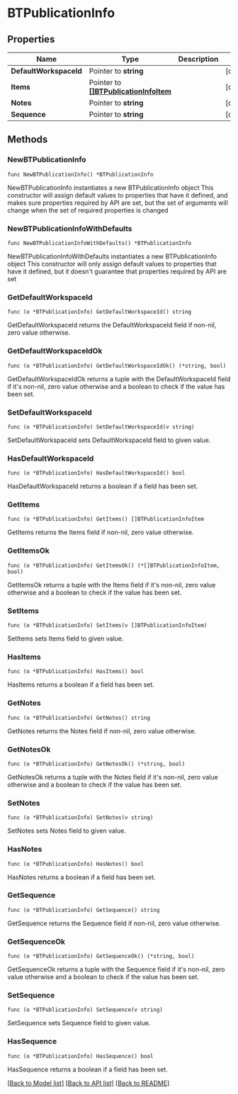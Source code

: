 # BTPublicationInfo

## Properties

Name | Type | Description | Notes
------------ | ------------- | ------------- | -------------
**DefaultWorkspaceId** | Pointer to **string** |  | [optional] 
**Items** | Pointer to [**[]BTPublicationInfoItem**](BTPublicationInfoItem.md) |  | [optional] 
**Notes** | Pointer to **string** |  | [optional] 
**Sequence** | Pointer to **string** |  | [optional] 

## Methods

### NewBTPublicationInfo

`func NewBTPublicationInfo() *BTPublicationInfo`

NewBTPublicationInfo instantiates a new BTPublicationInfo object
This constructor will assign default values to properties that have it defined,
and makes sure properties required by API are set, but the set of arguments
will change when the set of required properties is changed

### NewBTPublicationInfoWithDefaults

`func NewBTPublicationInfoWithDefaults() *BTPublicationInfo`

NewBTPublicationInfoWithDefaults instantiates a new BTPublicationInfo object
This constructor will only assign default values to properties that have it defined,
but it doesn't guarantee that properties required by API are set

### GetDefaultWorkspaceId

`func (o *BTPublicationInfo) GetDefaultWorkspaceId() string`

GetDefaultWorkspaceId returns the DefaultWorkspaceId field if non-nil, zero value otherwise.

### GetDefaultWorkspaceIdOk

`func (o *BTPublicationInfo) GetDefaultWorkspaceIdOk() (*string, bool)`

GetDefaultWorkspaceIdOk returns a tuple with the DefaultWorkspaceId field if it's non-nil, zero value otherwise
and a boolean to check if the value has been set.

### SetDefaultWorkspaceId

`func (o *BTPublicationInfo) SetDefaultWorkspaceId(v string)`

SetDefaultWorkspaceId sets DefaultWorkspaceId field to given value.

### HasDefaultWorkspaceId

`func (o *BTPublicationInfo) HasDefaultWorkspaceId() bool`

HasDefaultWorkspaceId returns a boolean if a field has been set.

### GetItems

`func (o *BTPublicationInfo) GetItems() []BTPublicationInfoItem`

GetItems returns the Items field if non-nil, zero value otherwise.

### GetItemsOk

`func (o *BTPublicationInfo) GetItemsOk() (*[]BTPublicationInfoItem, bool)`

GetItemsOk returns a tuple with the Items field if it's non-nil, zero value otherwise
and a boolean to check if the value has been set.

### SetItems

`func (o *BTPublicationInfo) SetItems(v []BTPublicationInfoItem)`

SetItems sets Items field to given value.

### HasItems

`func (o *BTPublicationInfo) HasItems() bool`

HasItems returns a boolean if a field has been set.

### GetNotes

`func (o *BTPublicationInfo) GetNotes() string`

GetNotes returns the Notes field if non-nil, zero value otherwise.

### GetNotesOk

`func (o *BTPublicationInfo) GetNotesOk() (*string, bool)`

GetNotesOk returns a tuple with the Notes field if it's non-nil, zero value otherwise
and a boolean to check if the value has been set.

### SetNotes

`func (o *BTPublicationInfo) SetNotes(v string)`

SetNotes sets Notes field to given value.

### HasNotes

`func (o *BTPublicationInfo) HasNotes() bool`

HasNotes returns a boolean if a field has been set.

### GetSequence

`func (o *BTPublicationInfo) GetSequence() string`

GetSequence returns the Sequence field if non-nil, zero value otherwise.

### GetSequenceOk

`func (o *BTPublicationInfo) GetSequenceOk() (*string, bool)`

GetSequenceOk returns a tuple with the Sequence field if it's non-nil, zero value otherwise
and a boolean to check if the value has been set.

### SetSequence

`func (o *BTPublicationInfo) SetSequence(v string)`

SetSequence sets Sequence field to given value.

### HasSequence

`func (o *BTPublicationInfo) HasSequence() bool`

HasSequence returns a boolean if a field has been set.


[[Back to Model list]](../README.md#documentation-for-models) [[Back to API list]](../README.md#documentation-for-api-endpoints) [[Back to README]](../README.md)



